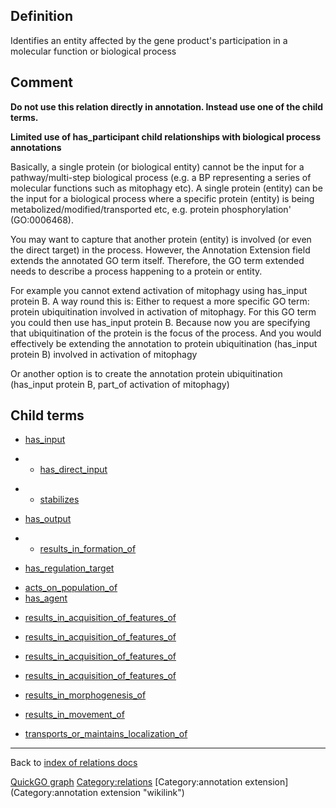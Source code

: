 ## Definition

Identifies an entity affected by the gene product's participation in a molecular function or biological process 

Comment
-------

**Do not use this relation directly in annotation. Instead use one of the child terms.**

**Limited use of has\_participant child relationships with biological process annotations**

Basically, a single protein (or biological entity) cannot be the input for a pathway/multi-step biological process (e.g. a BP representing a series of molecular functions such as mitophagy etc). A single protein (entity) can be the input for a biological process where a specific protein (entity) is being metabolized/modified/transported etc, e.g. protein phosphorylation' (GO:0006468).

You may want to capture that another protein (entity) is involved (or even the direct target) in the process. However, the Annotation Extension field extends the annotated GO term itself. Therefore, the GO term extended needs to describe a process happening to a protein or entity.

For example you cannot extend activation of mitophagy using has_input protein B. A way round this is: Either to request a more specific GO term: protein ubiquitination involved in activation of mitophagy. For this GO term you could then use has_input protein B. Because now you are specifying that ubiquitination of the protein is the focus of the process. And you would effectively be extending the annotation to protein ubiquitination (has_input protein B) involved in activation of mitophagy

Or another option is to create the annotation protein ubiquitination (has_input protein B, part_of activation of mitophagy)

Child terms
-----------

-   [has\_input](https://github.com/geneontology/annotation_extensions/blob/master/doc/has_input.md)
<!-- -->
-   -   [has\_direct\_input](https://github.com/geneontology/annotation_extensions/blob/master/doc/has_direct_input.md)
<!-- -->
-   -   [stabilizes](https://github.com/geneontology/annotation_extensions/blob/master/doc/stabilizes.md)

<!-- -->

-   [has\_output](https://github.com/geneontology/annotation_extensions/blob/master/doc/has_ouput.md)
<!-- -->
-   -   [results\_in\_formation\_of](https://github.com/geneontology/annotation_extensions/blob/master/doc/results_in_formation_of.md)

<!-- -->

-   [has\_regulation\_target](https://github.com/geneontology/annotation_extensions/blob/master/doc/has_regulation_target.md)

<!-- -->

-   [acts\_on\_population\_of](https://github.com/geneontology/annotation_extensions/blob/master/doc/acts_on_population_of.md)
-   [has\_agent](https://github.com/geneontology/annotation_extensions/blob/master/doc/has_agent.md)

<!-- -->
-   [results\_in_acquisition\_of\_features\_of](https://github.com/geneontology/annotation_extensions/blob/master/doc/results_in_acquisition_of_features_of.md)

<!-- -->
-   [results\_in_acquisition\_of\_features\_of](https://github.com/geneontology/annotation_extensions/blob/master/doc/results_in_acquisition_of_features_of.md)

<!-- -->
-   [results\_in_acquisition\_of\_features\_of](https://github.com/geneontology/annotation_extensions/blob/master/doc/results_in_acquisition_of_features_of.md)

<!-- -->
-   [results\_in_acquisition\_of\_features\_of](https://github.com/geneontology/annotation_extensions/blob/master/doc/results_in_acquisition_of_features_of.md)

<!-- -->
-   [results\_in\_morphogenesis\_of](https://github.com/geneontology/annotation_extensions/blob/master/doc/results_in_morphogenesis_of.md)

<!-- -->
-   [results\_in\_movement\_of](https://github.com/geneontology/annotation_extensions/blob/master/doc/results_in_movement_of.md)

<!-- -->
-   [transports\_or\_maintains\_localization\_of](https://github.com/geneontology/annotation_extensions/blob/master/doc/transports_or_maintains_localization_of.md)

<!-- -->

------------------------------------------------------------------------

Back to [index of relations docs](https://github.com/geneontology/annotation_extensions/tree/master/doc)

[QuickGO graph](http://www.ebi.ac.uk/QuickGO/AnnotationExtensionRelations.html)
<Category:relations> [Category:annotation extension](Category:annotation extension "wikilink")
